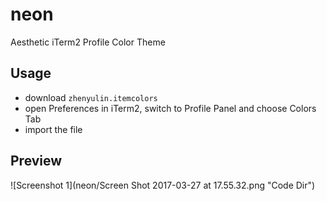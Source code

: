 # neon

Aesthetic iTerm2 Profile Color Theme

## Usage
 * download `zhenyulin.itemcolors`
 * open Preferences in iTerm2, switch to Profile Panel and choose Colors Tab
 * import the file

## Preview
![Screenshot 1](neon/Screen Shot 2017-03-27 at 17.55.32.png "Code Dir")
